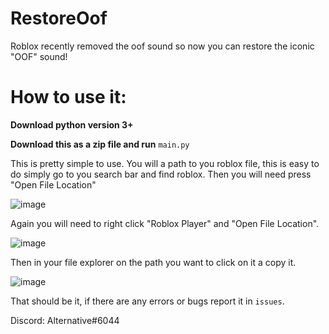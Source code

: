 # RestoreOof
Roblox recently removed the oof sound so now you can restore the iconic "OOF" sound!

# How to use it:

**Download python version 3+**

**Download this as a zip file and run** `main.py`

This is pretty simple to use.
You will a path to you roblox file, this is easy to do simply go to you search bar and find roblox. Then you will need press "Open File Location"

![image](https://user-images.githubusercontent.com/83465599/181309283-35e0aaac-3b4c-47a4-93a3-52253c767891.png)

Again you will need to right click "Roblox Player" and "Open File Location".

![image](https://user-images.githubusercontent.com/83465599/181309618-7d60527b-b4e3-4d98-890b-42f57a57fa1b.png)

Then in your file explorer on the path you want to click on it a copy it.

![image](https://user-images.githubusercontent.com/83465599/181310073-5f1d2d7c-b42b-4c7c-a0f7-5e3edd216261.png)

That should be it, if there are any errors or bugs report it in `issues`.

Discord: Alternative#6044
